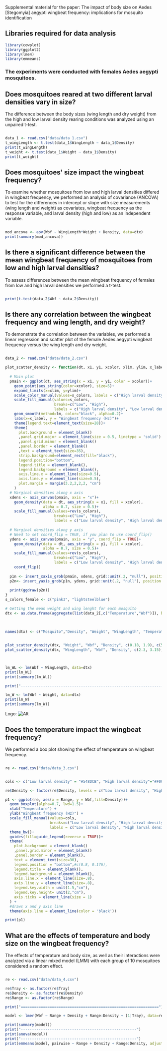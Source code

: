 Supplemental material for the paper: The impact of body size on Aedes [Stegomyia] aegypti wingbeat frequency: implications for mosquito identification

## Libraries required for data analysis

```r
library(cowplot) 
library(ggplot2)
library(lme4)
library(emmeans)
```

### The experiments were conducted with females Aedes aegypti mosquitoes.


## Does mosquitoes reared at two different larval densities vary in size?

The difference between the body sizes (wing length and dry weight) from the high and low larval density rearing conditions was analyzed using an unpaired t-test.


```r

data_1 <- read.csv("data/data_1.csv")
t_wingLength <- t.test(data_1$WingLength ~ data_1$Density)
print(t_wingLength)
t_weight <- t.test(data_1$Weight ~ data_1$Density)
print(t_weight)

```


## Does mosquitoes' size impact the wingbeat frequency?

To examine whether mosquitoes from low and high larval densities differed in wingbeat frequency, we performed an analysis of covariance (ANCOVA) to test for the differences in intercept or slope with size measurements (wing length and weight) as covariates, wingbeat frequency as the response variable, and larval density (high and low) as an independent variable.


```r

mod_ancova <- aov(Wbf ~ WingLength*Weight + Density, data=dtx)
print(summary(mod_ancova))

```


## Is there a significant difference between the mean wingbeat frequency of mosquitoes from low and high larval densities?

To assess differences between the mean wingbeat frequency of females from low and high larval densities we performed a t-test.


```r

print(t.test(data_2$Wbf ~ data_2$Density)) 

```


## Is there any correlation between the wingbeat frequency and wing length, and dry weight?

To demonstrate the correlation between the variables, we performed a linear regression and scatter plot of the female Aedes aegypti wingbeat frequency versus the wing length and dry weight. 



```r

data_2 <- read.csv("data/data_2.csv")

plot_scatter_density <- function(dt, x1, y1, xcolor, xlim, ylim, x_label, s_colors){
  
  # Main plot
  pmain <- ggplot(dt, aes_string(x = x1, y = y1, color = xcolor))+
    geom_point(aes_string(color=xcolor), size=5)+
    expand_limits(x=xlim, y=ylim)+
    scale_color_manual(values=s_colors, labels = c("High larval density", "Low larval density"))+
    scale_fill_manual(values=s_colors,
                      breaks=c("Low", "High"),
                      labels = c("High larval density", "Low larval density"))+
    geom_smooth(method=lm, color="black", alpha=0.2)+
    labs(x=x_label, y = "Wingbeat frequency (Hz)")+
    theme(legend.text=element_text(size=28))+
    theme(
      plot.background = element_blank()
      ,panel.grid.major = element_line(size = 0.5, linetype = 'solid')
      ,panel.grid.minor = element_blank()
      ,panel.border = element_blank()
      ,text = element_text(size=35),
      strip.background=element_rect(fill="black"),
      legend.position="bottom",
      legend.title = element_blank(),
      legend.background = element_blank(),
      axis.line.x = element_line(size=0.5),
      axis.line.y = element_line(size=0.5),
      plot.margin = margin(3.2,2,2,2, "cm")
    )
  # Marginal densities along x axis
  xdens <- axis_canvas(pmain, axis = "x")+
    geom_density(data = dt, aes_string(x = x1, fill = xcolor),
                 alpha = 0.7, size = 0.5)+
    scale_fill_manual(values=rev(s_colors),
                      breaks=c("Low", "High"),
                      labels = c("Low larval density", "High larval density"))
  
  # Marginal densities along y axis
  # Need to set coord_flip = TRUE, if you plan to use coord_flip()
  ydens <- axis_canvas(pmain, axis = "y", coord_flip = TRUE)+
    geom_density(data = dt, aes_string(x = y1, fill = xcolor),
                 alpha = 0.7, size = 0.5)+
    scale_fill_manual(values=rev(s_colors),
                      breaks=c("Low", "High"),
                      labels = c("Low larval density", "High larval density"))+
    coord_flip()
  
  p1n <- insert_xaxis_grob(pmain, xdens, grid::unit(.2, "null"), position = "top")
  p2n<- insert_yaxis_grob(p1n, ydens, grid::unit(.2, "null"), position = "right")
  
  print(ggdraw(p2n))
}
s_colors_female <- c("pink3", "lightsteelblue")

# Getting the mean weight and wing lenght for each mosquito
dtx <- as.data.frame(aggregate(list(data_2[,c("Temperature","Wbf")]), by=list(data_2$Mosquito_ID, 
                                                                              data_2$Density, 
                                                                              data_2$Weight, 
                                                                              data_2$WingLength), FUN=mean))
names(dtx) <- c("Mosquito","Density", "Weight", "WingLength", "Temperature","Wbf")


plot_scatter_density(dtx, "Weight", "Wbf", "Density", c(0.18, 1.9), c(500, 605), "Dry weight (mg)",s_colors =  s_colors_female)
plot_scatter_density(dtx, "WingLength", "Wbf", "Density", c(2.3, 3.15), c(500, 605), "Wing length (mm)",s_colors =  s_colors_female)



lm_WL <- lm(Wbf ~ WingLength, data=dtx)
print(lm_WL)
print(summary(lm_WL))

print("-------------------------------------------------------------------")

lm_W <- lm(Wbf ~ Weight, data=dtx)
print(lm_W)
print(summary(lm_W))

```
Logo: ![Alt](/wp.png "Title")

## Does the temperature impact the wingbeat frequency?

We performed a box plot showing the effect of temperature on wingbeat frequency.


```r

re <- read.csv("data/data_3.csv")


cols <- c("Low larval density" = "#548DCB", "High larval density"="#F0CB52")

re$Density <- factor(re$Density, levels = c("Low larval density", "High larval density"))

p1 <- ggplot(re, aes(x = Range, y = Wbf,fill=Density))+
  geom_boxplot(alpha=0.7, lwd=1.5)+
  xlab("Temperature") +
  ylab("Wingbeat frequency (Hz)") +
  scale_fill_manual(values=cols,
                    breaks=c("Low larval density", "High larval density"),
                    labels = c("Low larval density", "High larval density"))+
  theme_bw()+
  guides(fill=guide_legend(reverse = TRUE))+
  theme(
    plot.background = element_blank()
    ,panel.grid.minor = element_blank()
    ,panel.border = element_blank(),
    text = element_text(size=30),
    legend.position = "bottom",#c(0.8, 0.176), 
    legend.title = element_blank(),
    legend.background = element_blank(),
    axis.line.x = element_line(size=.8),
    axis.line.y = element_line(size=.8),
    legend.key.width = unit(1.5,"cm"),
    legend.key.height= unit(2,"cm"),
    axis.ticks = element_line(size = 1)
  ) +
  #draws x and y axis line
  theme(axis.line = element_line(color = 'black'))

print(p1)

```


## What are the effects of temperature and body size on the wingbeat frequency?

The effects of temperature and body size, as well as their interactions were analyzed via a linear mixed model (LMM) with each group of 10 mosquitoes considered a random effect.  


```r

re <- read.csv("data/data_4.csv")

re$Tray <- as.factor(re$Tray)
re$Density <- as.factor(re$Density)
re$Range <- as.factor(re$Range)

print("==============================================================")

model <- lmer(Wbf ~ Range + Density + Range:Density + (1|Tray), data=re)  

print(summary(model))
print("----------------------------------------------------")
print(anova(model))
print("----------------------------------------------------")
print(emmeans(model, pairwise ~ Range + Density + Range:Density, adjust = "tukey"))

```
